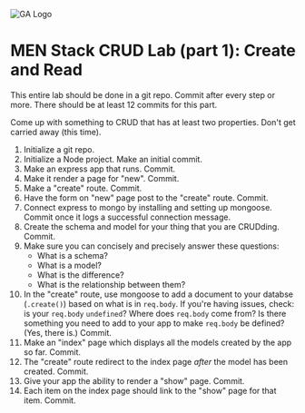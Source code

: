 ![GA Logo](https://ga-dash.s3.amazonaws.com/production/assets/logo-9f88ae6c9c3871690e33280fcf557f33.png)

# MEN Stack CRUD Lab (part 1): Create and Read

This entire lab should be done in a git repo.  Commit after every step or more.  There should be at least 12 commits for this part.

Come up with something to CRUD that has at least two properties. Don't get carried away (this time). 

1. Initialize a git repo.
1. Initialize a Node project. Make an initial commit. 
1. Make an express app that runs. Commit.
1. Make it render a page for "new". Commit.
1. Make a "create" route. Commit.
1. Have the form on "new" page post to the "create" route. Commit.
1. Connect express to mongo by installing and setting up mongoose. Commit once it logs a successful connection message.
1. Create the schema and model for your thing that you are CRUDding. Commit.
1. Make sure you can concisely and precisely answer these questions: 
    * What is a schema?  
    * What is a model?  
    * What is the difference?  
    * What is the relationship between them?
1. In the "create" route, use mongoose to add a document to your databse (`.create()`) based on what is in `req.body`. If you're having issues, check: is your `req.body` `undefined`? Where does `req.body` come from? Is there something you need to add to your app to make `req.body` be defined? (Yes, there is.) Commit.
1. Make an "index" page which displays all the models created by the app so far. Commit.
1. The "create" route redirect to the index page _after_ the model has been created. Commit.
1. Give your app the ability to render a "show" page. Commit.
1. Each item on the index page should link to the "show" page for that item. Commit.
